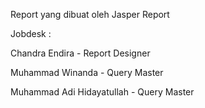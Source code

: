 Report yang dibuat oleh Jasper Report

Jobdesk :

Chandra Endira - Report Designer

Muhammad Winanda - Query Master

Muhammad Adi Hidayatullah - Query Master
